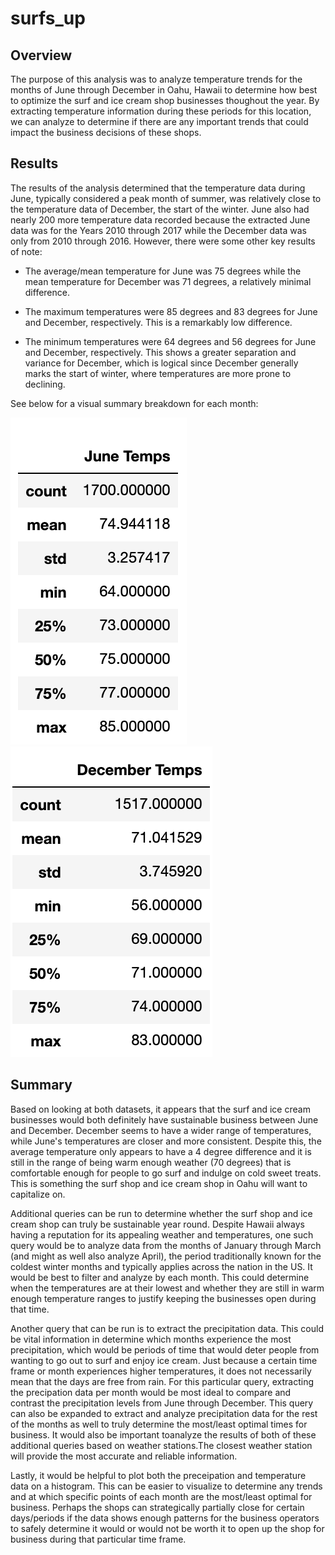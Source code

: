 # surfs_up

## Overview
The purpose of this analysis was to analyze temperature trends for the months of June through December in Oahu, Hawaii to determine how best to optimize the surf and ice cream shop businesses thoughout the year. By extracting temperature information during these periods for this location, we can analyze to determine if there are any important trends that could impact the business decisions of these shops. 

## Results
The results of the analysis determined that the temperature data during June, typically considered a peak month of summer, was relatively close to the temperature data of December, the start of the winter. June also had nearly 200 more temperature data recorded because the extracted June data was for the Years 2010 through 2017 while the December data was only from 2010 through 2016. However, there were some other key results of note:

- The average/mean temperature for June was 75 degrees while the mean temperature for December was 71 degrees, a relatively minimal difference. 

- The maximum temperatures were 85 degrees and 83 degrees for June and December, respectively. This is a remarkably low difference.

- The minimum temperatures were 64 degrees and 56 degrees for June and December, respectively. This shows a greater separation and variance for December, which is logical since December generally marks the start of winter, where temperatures are more prone to declining.

See below for a visual summary breakdown for each month:

![june_data](june_data.png)           ![december_data](dec_data.png)

## Summary
Based on looking at both datasets, it appears that the surf and ice cream businesses would both definitely have sustainable business between June and December. December seems to have a wider range of temperatures, while June's temperatures are closer and more consistent. Despite this, the average temperature only appears to have a 4 degree difference and it is still in the range of being warm enough weather (70 degrees) that is comfortable enough for people to go surf and indulge on cold sweet treats. This is something the surf shop and ice cream shop in Oahu will want to capitalize on. 

Additional queries can be run to determine whether the surf shop and ice cream shop can truly be sustainable year round. Despite Hawaii always having a reputation for its appealing weather and temperatures, one such query would be to analyze data from the months of January through March (and might as well also analyze April), the period traditionally known for the coldest winter months and typically applies across the nation in the US. It would be best to filter and analyze by each month. This could determine when the temperatures are at their lowest and whether they are still in warm enough temperature ranges to justify keeping the businesses open during that time. 

Another query that can be run is to extract the precipitation data. This could be vital information in determine which months experience the most precipitation, which would be periods of time that would deter people from wanting to go out to surf and enjoy ice cream. Just because a certain time frame or month experiences higher temperatures, it does not necessarily mean that the days are free from rain. For this particular query, extracting the precipation data per month would be most ideal to compare and contrast the precipitation levels from June through December. This query can also be expanded to extract and analyze precipitation data for the rest of the months as well to truly determine the most/least optimal times for business. It would also be important toanalyze the results of both of these additional queries based on weather stations.The closest weather station will provide the most accurate and reliable information.

Lastly, it would be helpful to plot both the preceipation and temperature data on a histogram. This can be easier to visualize to determine any trends and at which specific points of each month are the most/least optimal for business. Perhaps the shops can strategically partially close for certain days/periods if the data shows enough patterns for the business operators to safely determine it would or would not be worth it to open up the shop for business during that particular time frame.
